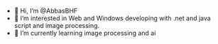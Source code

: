 - 👋 Hi, I’m @AbbasBHF
- 👀 I’m interested in Web and Windows developing with .net and java script and image processing.
- 🌱 I’m currently learning image processing and ai

<!---
AbbasBHF/AbbasBHF is a ✨ special ✨ repository because its `README.md` (this file) appears on your GitHub profile.
You can click the Preview link to take a look at your changes.
--->
